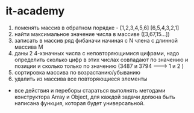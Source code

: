 # it-academy
1) поменять массив в обратном порядке - [1,2,3,4,5,6] [6,5,4,3,2,1]
2) найти максимальное значение числа в массиве ([3,67,15...])
3) записать в массив ряд фибаначи начиная с N члена с длинной массива M
4) даны 2 4-хзначных числа с неповторяющимися цифрами, надо определить сколько цифр в этих числах совпадают по значению и позиции и сколько только по значению (3487 и 3794 ---> 1 и 2 ) 
5) сортировка массива по возрастанию/убыванию
6) удалить из массива все повторяющиеся элементы 
* все действия и переборы стараться выполнять методами конструктора Array и Object, для каждой задачи должна быть написана функция, которая будет универсальной.